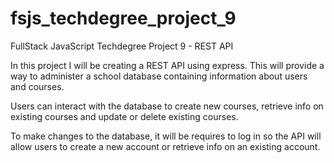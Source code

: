 # fsjs_techdegree_project_9
FullStack JavaScript Techdegree Project 9 - REST API

In this project I will be creating a REST API using express. This will provide a way to administer a school database containing information about users and courses. 

Users can interact with the database to create new courses, retrieve info on existing courses and update or delete existing courses. 

To make changes to the database, it will be requires to log in so the API will allow users to create a new account or retrieve info on an existing account. 